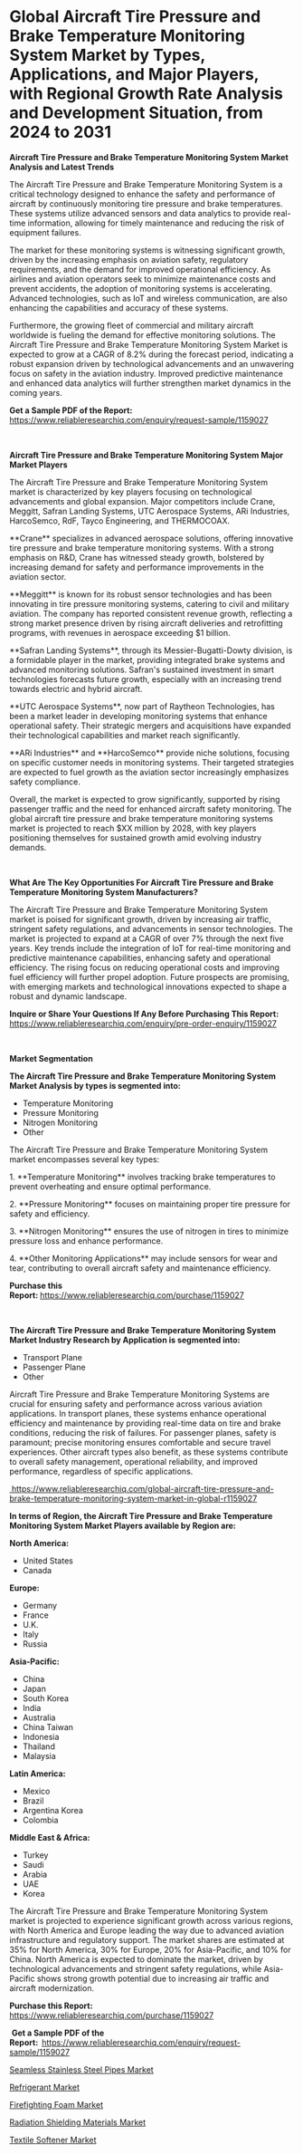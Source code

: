 <p><h1>Global Aircraft Tire Pressure and Brake Temperature Monitoring System Market by Types, Applications, and Major Players, with Regional Growth Rate Analysis and Development Situation, from 2024 to 2031</h1></p><p><strong>Aircraft Tire Pressure and Brake Temperature Monitoring System Market Analysis and Latest Trends</strong></p>
<p><p>The Aircraft Tire Pressure and Brake Temperature Monitoring System is a critical technology designed to enhance the safety and performance of aircraft by continuously monitoring tire pressure and brake temperatures. These systems utilize advanced sensors and data analytics to provide real-time information, allowing for timely maintenance and reducing the risk of equipment failures.</p><p>The market for these monitoring systems is witnessing significant growth, driven by the increasing emphasis on aviation safety, regulatory requirements, and the demand for improved operational efficiency. As airlines and aviation operators seek to minimize maintenance costs and prevent accidents, the adoption of monitoring systems is accelerating. Advanced technologies, such as IoT and wireless communication, are also enhancing the capabilities and accuracy of these systems.</p><p>Furthermore, the growing fleet of commercial and military aircraft worldwide is fueling the demand for effective monitoring solutions. The Aircraft Tire Pressure and Brake Temperature Monitoring System Market is expected to grow at a CAGR of 8.2% during the forecast period, indicating a robust expansion driven by technological advancements and an unwavering focus on safety in the aviation industry. Improved predictive maintenance and enhanced data analytics will further strengthen market dynamics in the coming years.</p></p>
<p><strong>Get a Sample PDF of the Report:&nbsp;</strong> <a href="https://www.reliableresearchiq.com/enquiry/request-sample/1159027?utm_campaign=1594&utm_medium=2&utm_source=Github&utm_content=ia&utm_term=29102024&utm_id=aircraft-tire-pressure-and-brake-temperature-monitoring-system">https://www.reliableresearchiq.com/enquiry/request-sample/1159027</a></p>
<p>&nbsp;</p>
<p><strong>Aircraft Tire Pressure and Brake Temperature Monitoring System Major Market Players</strong></p>
<p><p>The Aircraft Tire Pressure and Brake Temperature Monitoring System market is characterized by key players focusing on technological advancements and global expansion. Major competitors include Crane, Meggitt, Safran Landing Systems, UTC Aerospace Systems, ARi Industries, HarcoSemco, RdF, Tayco Engineering, and THERMOCOAX.</p><p>**Crane** specializes in advanced aerospace solutions, offering innovative tire pressure and brake temperature monitoring systems. With a strong emphasis on R&D, Crane has witnessed steady growth, bolstered by increasing demand for safety and performance improvements in the aviation sector.</p><p>**Meggitt** is known for its robust sensor technologies and has been innovating in tire pressure monitoring systems, catering to civil and military aviation. The company has reported consistent revenue growth, reflecting a strong market presence driven by rising aircraft deliveries and retrofitting programs, with revenues in aerospace exceeding $1 billion.</p><p>**Safran Landing Systems**, through its Messier-Bugatti-Dowty division, is a formidable player in the market, providing integrated brake systems and advanced monitoring solutions. Safran's sustained investment in smart technologies forecasts future growth, especially with an increasing trend towards electric and hybrid aircraft.</p><p>**UTC Aerospace Systems**, now part of Raytheon Technologies, has been a market leader in developing monitoring systems that enhance operational safety. Their strategic mergers and acquisitions have expanded their technological capabilities and market reach significantly.</p><p>**ARi Industries** and **HarcoSemco** provide niche solutions, focusing on specific customer needs in monitoring systems. Their targeted strategies are expected to fuel growth as the aviation sector increasingly emphasizes safety compliance.</p><p>Overall, the market is expected to grow significantly, supported by rising passenger traffic and the need for enhanced aircraft safety monitoring. The global aircraft tire pressure and brake temperature monitoring systems market is projected to reach $XX million by 2028, with key players positioning themselves for sustained growth amid evolving industry demands.</p></p>
<p>&nbsp;</p>
<p><strong>What Are The Key Opportunities For Aircraft Tire Pressure and Brake Temperature Monitoring System Manufacturers?</strong></p>
<p><p>The Aircraft Tire Pressure and Brake Temperature Monitoring System market is poised for significant growth, driven by increasing air traffic, stringent safety regulations, and advancements in sensor technologies. The market is projected to expand at a CAGR of over 7% through the next five years. Key trends include the integration of IoT for real-time monitoring and predictive maintenance capabilities, enhancing safety and operational efficiency. The rising focus on reducing operational costs and improving fuel efficiency will further propel adoption. Future prospects are promising, with emerging markets and technological innovations expected to shape a robust and dynamic landscape.</p></p>
<p><strong>Inquire or Share Your Questions If Any Before Purchasing This Report:</strong> <a href="https://www.reliableresearchiq.com/enquiry/pre-order-enquiry/1159027?utm_campaign=1594&utm_medium=2&utm_source=Github&utm_content=ia&utm_term=29102024&utm_id=aircraft-tire-pressure-and-brake-temperature-monitoring-system">https://www.reliableresearchiq.com/enquiry/pre-order-enquiry/1159027</a></p>
<p>&nbsp;</p>
<p><strong>Market Segmentation</strong></p>
<p><strong>The Aircraft Tire Pressure and Brake Temperature Monitoring System Market Analysis by types is segmented into:</strong></p>
<p><ul><li>Temperature Monitoring</li><li>Pressure Monitoring</li><li>Nitrogen Monitoring</li><li>Other</li></ul></p>
<p><p>The Aircraft Tire Pressure and Brake Temperature Monitoring System market encompasses several key types: </p><p>1. **Temperature Monitoring** involves tracking brake temperatures to prevent overheating and ensure optimal performance. </p><p>2. **Pressure Monitoring** focuses on maintaining proper tire pressure for safety and efficiency. </p><p>3. **Nitrogen Monitoring** ensures the use of nitrogen in tires to minimize pressure loss and enhance performance. </p><p>4. **Other Monitoring Applications** may include sensors for wear and tear, contributing to overall aircraft safety and maintenance efficiency.</p></p>
<p><strong>Purchase this Report:&nbsp;</strong><a href="https://www.reliableresearchiq.com/purchase/1159027?utm_campaign=1594&utm_medium=2&utm_source=Github&utm_content=ia&utm_term=29102024&utm_id=aircraft-tire-pressure-and-brake-temperature-monitoring-system">https://www.reliableresearchiq.com/purchase/1159027</a></p>
<p>&nbsp;</p>
<p><strong>The Aircraft Tire Pressure and Brake Temperature Monitoring System Market Industry Research by Application is segmented into:</strong></p>
<p><ul><li>Transport Plane</li><li>Passenger Plane</li><li>Other</li></ul></p>
<p><p>Aircraft Tire Pressure and Brake Temperature Monitoring Systems are crucial for ensuring safety and performance across various aviation applications. In transport planes, these systems enhance operational efficiency and maintenance by providing real-time data on tire and brake conditions, reducing the risk of failures. For passenger planes, safety is paramount; precise monitoring ensures comfortable and secure travel experiences. Other aircraft types also benefit, as these systems contribute to overall safety management, operational reliability, and improved performance, regardless of specific applications.</p></p>
<p><a href="https://www.reliableresearchiq.com/global-aircraft-tire-pressure-and-brake-temperature-monitoring-system-market-in-global-r1159027?utm_campaign=1594&utm_medium=2&utm_source=Github&utm_content=ia&utm_term=29102024&utm_id=aircraft-tire-pressure-and-brake-temperature-monitoring-system">&nbsp;https://www.reliableresearchiq.com/global-aircraft-tire-pressure-and-brake-temperature-monitoring-system-market-in-global-r1159027</a></p>
<p><strong>In terms of Region, the Aircraft Tire Pressure and Brake Temperature Monitoring System Market Players available by Region are:</strong></p>
<p>
    <p> <strong> North America: </strong>
        <ul>
            <li>United States</li>
            <li>Canada</li>
        </ul>
        </p> 
    <p> <strong> Europe: </strong>
        <ul>
            <li>Germany</li>
            <li>France</li>
            <li>U.K.</li>
            <li>Italy</li>
            <li>Russia</li>
        </ul>
        </p> 
    <p> <strong> Asia-Pacific: </strong>
        <ul>
            <li>China</li>
            <li>Japan</li>
            <li>South Korea</li>
            <li>India</li>
            <li>Australia</li>
            <li>China Taiwan</li>
            <li>Indonesia</li>
            <li>Thailand</li>
            <li>Malaysia</li>
        </ul>
        </p> 
    <p> <strong> Latin America: </strong>
        <ul>
            <li>Mexico</li>
            <li>Brazil</li>
            <li>Argentina Korea</li>
            <li>Colombia</li>
        </ul>
        </p> 
    <p> <strong> Middle East & Africa: </strong>
        <ul>
            <li>Turkey</li>
            <li>Saudi</li>
            <li>Arabia</li>
            <li>UAE</li>
            <li>Korea</li>
        </ul>
    </p>
    </p>
<p><p>The Aircraft Tire Pressure and Brake Temperature Monitoring System market is projected to experience significant growth across various regions, with North America and Europe leading the way due to advanced aviation infrastructure and regulatory support. The market shares are estimated at 35% for North America, 30% for Europe, 20% for Asia-Pacific, and 10% for China. North America is expected to dominate the market, driven by technological advancements and stringent safety regulations, while Asia-Pacific shows strong growth potential due to increasing air traffic and aircraft modernization.</p></p>
<p><strong>Purchase this Report: </strong><a href="https://www.reliableresearchiq.com/purchase/1159027?utm_campaign=1594&utm_medium=2&utm_source=Github&utm_content=ia&utm_term=29102024&utm_id=aircraft-tire-pressure-and-brake-temperature-monitoring-system">https://www.reliableresearchiq.com/purchase/1159027</a></p>
<p>&nbsp;<strong>Get a Sample PDF of the Report:&nbsp;&nbsp;</strong><a href="https://www.reliableresearchiq.com/enquiry/request-sample/1159027?utm_campaign=1594&utm_medium=2&utm_source=Github&utm_content=ia&utm_term=29102024&utm_id=aircraft-tire-pressure-and-brake-temperature-monitoring-system">https://www.reliableresearchiq.com/enquiry/request-sample/1159027</a></p>
<p><strong></strong></p>
<p><p><a href="https://www.linkedin.com/pulse/seamless-stainless-steel-pipes-market-trends-strategic-8hibc?utm_campaign=1594&utm_medium=2&utm_source=Github&utm_content=ia&utm_term=29102024&utm_id=aircraft-tire-pressure-and-brake-temperature-monitoring-system">Seamless Stainless Steel Pipes Market</a></p><p><a href="https://www.linkedin.com/pulse/strategic-market-insights-navigating-global-refrigerant-landscape-fmqzf?utm_campaign=1594&utm_medium=2&utm_source=Github&utm_content=ia&utm_term=29102024&utm_id=aircraft-tire-pressure-and-brake-temperature-monitoring-system">Refrigerant Market</a></p><p><a href="https://www.linkedin.com/pulse/disruption-innovation-firefighting-foam-industry-market-analysis-vo5rf?utm_campaign=1594&utm_medium=2&utm_source=Github&utm_content=ia&utm_term=29102024&utm_id=aircraft-tire-pressure-and-brake-temperature-monitoring-system">Firefighting Foam Market</a></p><p><a href="https://www.linkedin.com/pulse/radiation-shielding-materials-market-size-growth-trends-06ggc?utm_campaign=1594&utm_medium=2&utm_source=Github&utm_content=ia&utm_term=29102024&utm_id=aircraft-tire-pressure-and-brake-temperature-monitoring-system">Radiation Shielding Materials Market</a></p><p><a href="https://www.linkedin.com/pulse/strategic-market-insights-global-textile-softener-2024--ljp4c?utm_campaign=1594&utm_medium=2&utm_source=Github&utm_content=ia&utm_term=29102024&utm_id=aircraft-tire-pressure-and-brake-temperature-monitoring-system">Textile Softener Market</a></p></p>